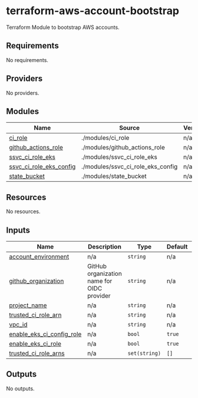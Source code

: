 # terraform-aws-account-bootstrap
Terraform Module to bootstrap AWS accounts.

<!-- BEGIN_TF_DOCS -->
## Requirements

No requirements.

## Providers

No providers.

## Modules

| Name | Source | Version |
|------|--------|---------|
| <a name="module_ci_role"></a> [ci\_role](#module\_ci\_role) | ./modules/ci_role | n/a |
| <a name="module_github_actions_role"></a> [github\_actions\_role](#module\_github\_actions\_role) | ./modules/github_actions_role | n/a |
| <a name="module_ssvc_ci_role_eks"></a> [ssvc\_ci\_role\_eks](#module\_ssvc\_ci\_role\_eks) | ./modules/ssvc_ci_role_eks | n/a |
| <a name="module_ssvc_ci_role_eks_config"></a> [ssvc\_ci\_role\_eks\_config](#module\_ssvc\_ci\_role\_eks\_config) | ./modules/ssvc_ci_role_eks_config | n/a |
| <a name="module_state_bucket"></a> [state\_bucket](#module\_state\_bucket) | ./modules/state_bucket | n/a |

## Resources

No resources.

## Inputs

| Name | Description | Type | Default | Required |
|------|-------------|------|---------|:--------:|
| <a name="input_account_environment"></a> [account\_environment](#input\_account\_environment) | n/a | `string` | n/a | yes |
| <a name="input_github_organization"></a> [github\_organization](#input\_github\_organization) | GitHub organization name for OIDC provider | `string` | n/a | yes |
| <a name="input_project_name"></a> [project\_name](#input\_project\_name) | n/a | `string` | n/a | yes |
| <a name="input_trusted_ci_role_arn"></a> [trusted\_ci\_role\_arn](#input\_trusted\_ci\_role\_arn) | n/a | `string` | n/a | yes |
| <a name="input_vpc_id"></a> [vpc\_id](#input\_vpc\_id) | n/a | `string` | n/a | yes |
| <a name="input_enable_eks_ci_config_role"></a> [enable\_eks\_ci\_config\_role](#input\_enable\_eks\_ci\_config\_role) | n/a | `bool` | `true` | no |
| <a name="input_enable_eks_ci_role"></a> [enable\_eks\_ci\_role](#input\_enable\_eks\_ci\_role) | n/a | `bool` | `true` | no |
| <a name="input_trusted_ci_role_arns"></a> [trusted\_ci\_role\_arns](#input\_trusted\_ci\_role\_arns) | n/a | `set(string)` | `[]` | no |

## Outputs

No outputs.
<!-- END_TF_DOCS -->